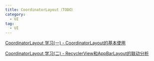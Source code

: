 ```yaml
---
title: CoordinatorLayout（TODO）
category: 
  - UI
tag:
  - UI
---
```


[CoordinatorLayout 学习(一) - CoordinatorLayout的基本使用](https://www.jianshu.com/p/eec5a397ce79)

[CoordinatorLayout 学习(二) - RecyclerView和AppBarLayout的联动分析](https://www.jianshu.com/p/b5d695578046)
